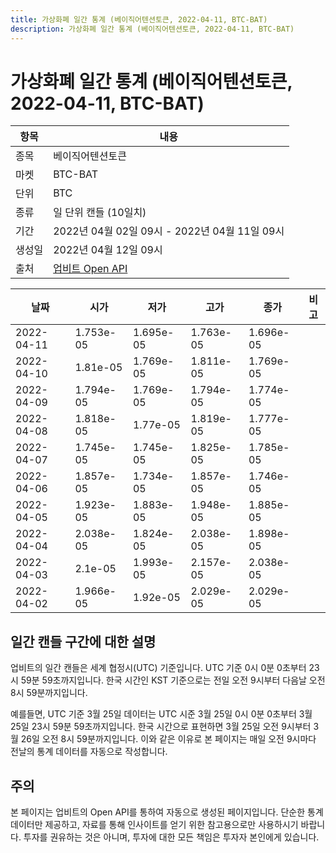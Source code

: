 ```yaml
---
title: 가상화폐 일간 통계 (베이직어텐션토큰, 2022-04-11, BTC-BAT)
description: 가상화폐 일간 통계 (베이직어텐션토큰, 2022-04-11, BTC-BAT)
---
```



가상화폐 일간 통계 (베이직어텐션토큰, 2022-04-11, BTC-BAT)
===

|항목|내용|
|--|--|
|종목|베이직어텐션토큰|
|마켓|BTC-BAT|
|단위|BTC|
|종류|일 단위 캔들 (10일치)|
|기간|2022년 04월 02일 09시 - 2022년 04월 11일 09시|
|생성일|2022년 04월 12일 09시|
|출처|[업비트 Open API](https://docs.upbit.com)|


|날짜|시가|저가|고가|종가|비고|
|--|--|--|--|--|--|
|2022-04-11|1.753e-05|1.695e-05|1.763e-05|1.696e-05|    |
|2022-04-10|1.81e-05|1.769e-05|1.811e-05|1.769e-05|    |
|2022-04-09|1.794e-05|1.769e-05|1.794e-05|1.774e-05|    |
|2022-04-08|1.818e-05|1.77e-05|1.819e-05|1.777e-05|    |
|2022-04-07|1.745e-05|1.745e-05|1.825e-05|1.785e-05|    |
|2022-04-06|1.857e-05|1.734e-05|1.857e-05|1.746e-05|    |
|2022-04-05|1.923e-05|1.883e-05|1.948e-05|1.885e-05|    |
|2022-04-04|2.038e-05|1.824e-05|2.038e-05|1.898e-05|    |
|2022-04-03|2.1e-05|1.993e-05|2.157e-05|2.038e-05|    |
|2022-04-02|1.966e-05|1.92e-05|2.029e-05|2.029e-05|    |


일간 캔들 구간에 대한 설명
---


업비트의 일간 캔들은 세계 협정시(UTC) 기준입니다. 
UTC 기준 0시 0분 0초부터 23시 59분 59초까지입니다. 
한국 시간인 KST 기준으로는 전일 오전 9시부터 다음날 오전 8시 59분까지입니다. 


예를들면, UTC 기준 3월 25일 데이터는 UTC 시준 3월 25일 0시 0분 0초부터 3월 25일 23시 59분 59초까지입니다. 
한국 시간으로 표현하면 3월 25일 오전 9시부터 3월 26일 오전 8시 59분까지입니다. 
이와 같은 이유로 본 페이지는 매일 오전 9시마다 전날의 통계 데이터를 자동으로 작성합니다. 


주의
---


본 페이지는 업비트의 Open API를 통하여 자동으로 생성된 페이지입니다. 
단순한 통계 데이터만 제공하고, 자료를 통해 인사이트를 얻기 위한 참고용으로만 사용하시기 바랍니다. 
투자를 권유하는 것은 아니며, 투자에 대한 모든 책임은 투자자 본인에게 있습니다. 

